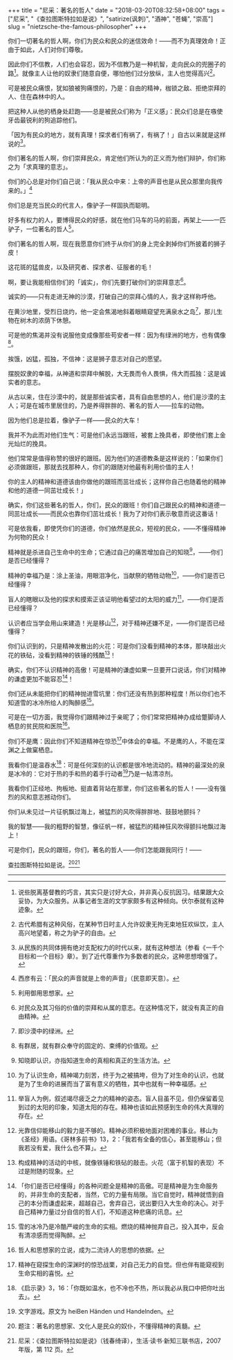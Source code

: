 +++
title = "尼采：著名的哲人"
date = "2018-03-20T08:32:58+08:00"
tags = ["尼采", "《查拉图斯特拉如是说》", "satirize(讽刺)", "酒神", "苍蝇", "崇高"]
slug = "nietzsche-the-famous-philosopher"
+++

你们一切著名的哲人啊，你们为民众和民众的迷信效命！——而不为真理效命！正由于如此，人们对你们尊敬。

因此你们不信教，人们也会容忍，因为不信教乃是一种机智，走向民众的兜圈子的路[^1]。就像主人让他的奴隶们随意自便，哪怕他们过分放纵，主人也觉得高兴[^2]。

可是被民众痛恨，犹如狼被狗痛恨的，乃是：自由的精神，枷锁之敌、拒绝崇拜的人、住在森林中的人。

把这种人从他的栖身处赶跑——总是被民众们称为「正义感」：民众们总是在嗾使牙齿最锐利的狗追踪他们。

「因为有民众的地方，就有真理！探求者们有祸了，有祸了！」自古以来就是这样说的[^3]。

你们著名的哲人啊，你们崇拜民众，肯定他们所认为的正义而为他们辩护，你们称之为「求真理的意志」。

你们的心总是对你们自己说：「我从民众中来：上帝的声音也是从民众那里向我传来的。」[^4]

你们总是充当民众的代言人，像驴子一样固执而聪明。

好多有权力的人，要博得民众的好感，就在他们马车的马的前面，再架上——一匹驴子，一位著名的哲人[^5]。

你们著名的哲人啊，现在我愿意你们终于从你们的身上完全剥掉你们所披着的狮子皮！

这花斑的猛兽皮，以及研究者、探求者、征服者的毛！

啊，要让我能相信你们的「诚实」，你们先要打破你们的崇拜意志[^6]。

诚实的——只有走进无神的沙漠，打破自己的崇拜心情的人，我才这样称呼他。

在黄沙地里，受烈日烧灼，他一定会焦渴地斜着眼睛窥望充满泉水之岛[^7]，那儿生物在树木的浓荫下休憩。

可是他的焦渴并没有说服他变成像那些苟安者一样：因为有绿洲的地方，也有偶像[^8]。

挨饿，凶猛，孤独，不信神：这是狮子意志对自己的愿望。

摆脱奴隶的幸福，从神道和崇拜中解脱，大无畏而令人畏惧，伟大而孤独：这是诚实者的意志。

从古以来，住在沙漠中的，就是那些诚实者，具有自由思想的人，他们是沙漠的主人；可是在城市里居住的，乃是养得胖胖的、著名的哲人——拉车的动物。

因为他们总是拉着，像驴子一样——民众的大车！

我并不为此而对他们生气：可是他们永远当跟班，被套上挽具者，即使他们套上金光灿烂的挽具。

他们常常是值得称赞的很好的跟班。因为他们的道德教条是这样说的：「如果你们必须做跟班，那就去找那种人，你们的跟随对他最有利用价值的主人！

你的主人的精神和道德该由你做他的跟班而茁壮成长；这样你自己也随着他的精神和他的道德一同茁壮成长！」

确实，你们这些著名的哲人，你们，民众的跟班！你们自己跟民众的精神和道德一同茁壮成长——而民众也靠你们茁壮成长！我为了对你们表示敬意而说这番话！

可是依我看，即使凭你们的道德，你们依然是民众，短视的民众，——不懂得精神为何物的民众！

精神就是杀进自己生命中的生命；它通过自己的痛苦增加自己的知晓[^9]，——你们是否已经懂得？

精神的幸福乃是：涂上圣油，用眼泪净化，当献祭的牺牲动物[^10]，——你们是否已经懂得？

盲人的瞎眼以及他的探求和摸索正该证明他看望过的太阳的威力[^11]，——你们是否已经懂得？

认识者应当学会用山来建造！光是移山[^12]，对于精神还嫌不足，——你们是否已经懂得？

你们认识到的，只是精神发散出的火花：可是你们没看到精神的本体，那块敲出火花的铁砧，没看到精神的铁锤的残酷[^13]！

确实，你们不认识精神的高傲！可是精神的谦虚如果一旦要开口说话，你们对精神的谦虚更加不能容忍[^14]！

你们还从未能把你们的精神抛进雪坑里：你们还没有热到那种程度！所以你们也不知道雪的冰冷所给人的陶醉感[^15]。

可是在一切方面，我觉得你们跟精神过于亲昵了；你们常常把精神办成给蹩脚诗人栖息的贫民院和医院[^16]。

你们不是鹰：因此你们不知道精神在惊恐[^17]中体会的幸福。不是鹰的人，不能在深渊之上做窠栖息。

我看你们是温吞水[^18]：可是任何深刻的认识都是很冷地流动的。精神的最深处的泉是冰冷的：它对于热的手和热的着手行动者[^19]乃是一帖清凉剂。

我看你们正经地、拘板地、挺直着背站在那里，你们这些著名的哲人！——没有强烈的风和意志撼动你们。

你们从未见过一片征帆飘过海上，被猛烈的风吹得胖胖地、鼓鼓地颤抖？

我的智慧——我的粗野的智慧，像征帆一样，被猛烈的精神狂风吹得颤抖地飘过海上！

可是你们，民众的跟班，你们，著名的哲人——你们怎能跟我同行！——

查拉图斯特拉如是说。[^20][^21]

---

[^1]: 说些脱离基督教的巧言，其实只是讨好大众，并非真心反抗因习。结果跟大众妥协，为大众服务。从事记者生涯的文学家颇多有这种倾向。伏尔泰就有这种迹象。
[^2]: 古代希腊有这种风俗，在某种节日时主人允许奴隶无拘无束地狂欢纵饮，主人高兴地望着，称之为驴子的自由。
[^3]: 从民族的共同体拥有绝对支配权力的时代以来，就有这种想法（参看《一千个目标和一个目标》章）。到了近代尊重作为多数者的民众，这种思想增强了。
[^4]: 西彦有云：「民众的声音就是上帝的声音」（民意即天意）。
[^5]: 利用御用思想家。
[^6]: 对民众及其习俗的价值的崇拜和从属的意志。在这种情况下，就没有真正的自由精神。
[^7]: 即沙漠中的绿洲。
[^8]: 有群居，就有群众奉守的固定的、束缚的价值观。
[^9]: 知晓即认识，亦指知道生命的真相和真正的生活方法。
[^10]: 为了认识生命，精神竭力刻苦，终于为之被搞垮，但为了对生命的认识，也就是为了生命的进展而当了富有意义的牺牲，其中也就有一种幸福感。
[^11]: 举盲人为例，叙述竭尽疲乏之力的精神的姿态。盲人目虽不见，但仍保留着见到过的太阳的印象，知道太阳的存在。精神也该如此预感到生命的伟大真理的存在。
[^12]: 光靠信仰能移山的毅力是不够的。精神必须积极地面对困难的事业。移山为《圣经》用语。《哥林多前书》13，2：「我若有全备的信心，甚至能移山；但我若没有爱，我什么也不算」。
[^13]: 构成精神的活动的中核，就像铁锤和铁砧的敲击。火花（富于机智的表现）不过是附随的现象。
[^14]: 「你们是否已经懂得」的各种问题全是精神的高傲。可是精神是为生命服务的，并非生命的支配者，当然，它的力量有局限。当它自觉时，精神就悟到自己的本分而谦虚起来，超越自己，舍弃自己，说出要归入大生命的决心。对于自己精神力量过分自信的哲人们，不知道这种悲痛的讯息。
[^15]: 雪的冰冷乃是冷酷严峻的生命的实相。燃烧的精神抛弃自己，投入其中，反会有清凉感而觉得陶醉。
[^16]: 哲人和思想家的立说，成为二流诗人的思想的依据。
[^17]: 精神在窥探生命的深渊时的惊恐战栗，对自己无力的自觉。但也伴有能窥视到生命实相的喜悦。
[^18]: 《启示录》3，16：「你既如温水，也不冷也不热，所以我必从我口中把你吐出去」。
[^19]: 文字游戏。原文为 heiBen Händen und Handelnden。
[^20]: 题注：著名的思想家、文化人是民众的奴仆，不懂得精神的真髓。
[^21]: 尼采：《查拉图斯特拉如是说》（钱春绮译），生活·读书·新知三联书店，2007 年版，第 112 页。
